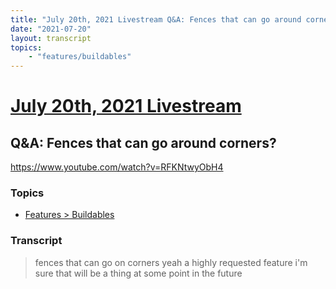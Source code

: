 ```yaml
---
title: "July 20th, 2021 Livestream Q&A: Fences that can go around corners?"
date: "2021-07-20"
layout: transcript
topics:
    - "features/buildables"
---
```

# [July 20th, 2021 Livestream](../2021-07-20.md)
## Q&A: Fences that can go around corners?
https://www.youtube.com/watch?v=RFKNtwyObH4

### Topics
* [Features > Buildables](../topics/features/buildables.md)

### Transcript

> fences that can go on corners yeah a highly requested feature i'm sure that will be a thing at some point in the future
